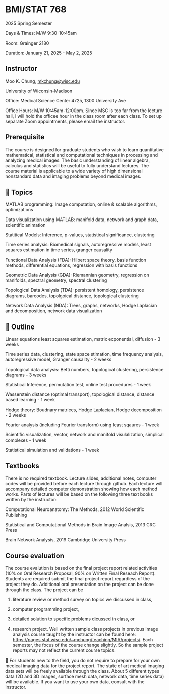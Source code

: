 # BMI/STAT 768

2025 Spring Semester

Days & Times: M/W 9:30-10:45am 

Room: Grainger 2180

Duration: January 21, 2025 - May 2, 2025



## Instructor
Moo K. Chung, mkchung@wisc.edu

University of Wiconsin-Madison

Office: Medical Science Center 4725, 1300 University Ave

Office Hours: M/W 10:45am-12:00pm. Since MSC is too far from the lecture hall, I will hold the officee hour in the class room after each class. 
To set up separate Zoom appointments, please email the instructor. 


## Prerequisite
The course is designed for graduate students who wish to learn quantitative mathematical, statistical and computational techniques in processing and analyzing medical images. The basic understanding of linear algebra, calculus and statistics will be useful to fully understand lectures. The course material is applicable to a wide variety of high dimensional nonstandard data and imaging problems beyond medical images. 



## 🔴 Topics

MATLAB programming: Image computation, online & scalable algorithms, optimizations

Data visualization using MATLAB: manifold data, network and graph data, scientific animation

Statitical Models: Inference, p-values, statistical significance, clustering 

Time series analysis: Biomedical signals, autoregressive models, least squares estimation in time series, granger causality

Functional Data Analysis (FDA): Hilbert space theory, basis function methods, differential equations, regression with basis functions

Geometric Data Analysis (GDA): Riemannian geometry, regression on manifolds, spectral geometry, spectral clustering

Topological Data Analysis (TDA): persistent homology, persistence diagrams, barcodes, topolgoical distance, topological clustering

Network Data Analysis (NDA): Trees, graphs, networks, Hodge Laplacian and decomposition, network data visualization


## 🔴 Outline

Linear equations least squares estimation, matrix exponential, diffusion - 3 weeks

Time series data, clustering, state space stimation, time frequency analysis, autoregressive model, Granger causality - 2 weeks

Topological data analysis: Betti numbers, topological clustering, persistence diagrams - 3 weeks

Statistical Inference, permutation test, online test procedures - 1 week 

Wasserstein distance (optimal transport), topological distance, distance based learning - 1 week

Hodge theory: Boudnary matrices, Hodge Laplacian, Hodge decomposition - 2 weeks

Fourier analysis (including Fourier transform) using least sqaures - 1 week

Scientific visualization, vector, network and manifold visulalization, simplical complexes - 1 week

Statistical simulation and validations - 1 week



## Textbooks

There is no required textbook. Lecture slides, additional notes, computer codes will be provided before each lecture through github. Each lecture will accompany detailed computer demonstration showing how each method works. Parts of lectures will be based on the following three text books written by the instructor:

Computational Neuroanatomy: The Methods, 2012 World Scientific Publishing

Statistical and Computational Methods in Brain Image Analsis, 2013 CRC Press

Brain Network Analysis, 2019 Cambridge University Press


## Course evaluation 

The course evalution is based on the final project report related activities (10% on Oral Research Proposal, 90% on Written Final Reseach Report). Students are required submit the final project report regardless of the project they do. Additional oral presentation on the project can be done through the class. The project can be 

1) literature review or method survey on topics we discussed in class,

2) computer programming project,
  
3) detailed solution to specific problems dicussed in class, or

4) research project. Well written sample class projects in previous image analysis course taught by the instructor can be found here: https://pages.stat.wisc.edu/~mchung/teaching/MIA/projects/. Each semester, the focus of the course change slightly. So the sample project reports may not reflect the current course topics. 

🔴 For students new to the field, you do not require to prepare for your own medical imaging data for the project report. The state of art medical imaging data sets will be freely available through the class. About 5 different types data (2D and 3D images, surface mesh data, network data, time series data) will be available. If you want to use your own data, consult with the instructor. 




